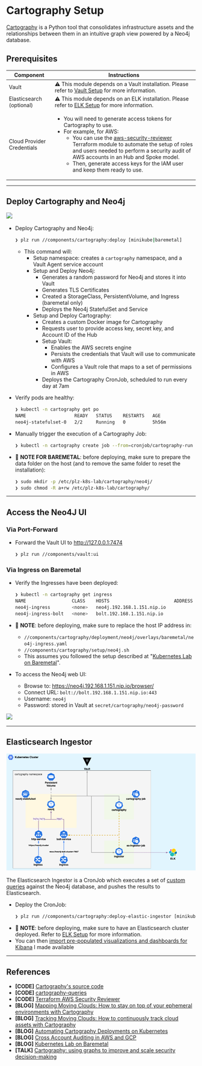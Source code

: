 # Cartography Setup

[Cartography](https://github.com/lyft/cartography) is a Python tool that consolidates infrastructure assets and the relationships between them in an intuitive graph view powered by a Neo4j database.

## Prerequisites

| Component                  | Instructions                                                                                                                                                                                                                                                                                                                                                                                                                                                                                                                                                                                                           |
| -------------------------- | ---------------------------------------------------------------------------------------------------------------------------------------------------------------------------------------------------------------------------------------------------------------------------------------------------------------------------------------------------------------------------------------------------------------------------------------------------------------------------------------------------------------------------------------------------------------------------------------------------------------------- |
| Vault                      | ⚠️ This module depends on a Vault installation. Please refer to [Vault Setup](../vault/) for more information.                                                                                                                                                                                                                                                                                                                                                                                                                                                                                                          |
| Elasticsearch (optional)   | ⚠️ This module depends on an ELK installation. Please refer to [ELK Setup](../elk/) for more information.                                                                                                                                                                                                                                                                                                                                                                                                                                                                                                               |
| Cloud Provider Credentials | <ul><li>You will need to generate access tokens for Cartography to use.</li><li>For example, for AWS:<ul><li>You can use the [aws-security-reviewer](https://github.com/marco-lancini/utils/tree/main/terraform/aws-security-reviewer) Terraform module to automate the setup of roles and users needed to perform a security audit of AWS accounts in an Hub and Spoke model.</li><li>Then, generate access keys for the IAM user and keep them ready to use.</li></ul></li></ul> |


---


## Deploy Cartography and Neo4j

![](../../.github/components/cartography_setup.png)

* Deploy Cartography and Neo4j:
  ```bash
  ❯ plz run //components/cartography:deploy [minikube|baremetal]
  ```
  * This command will:
    * Setup namespace: creates a `cartography` namespace, and a Vault Agent service account
    * Setup and Deploy Neo4j:
      * Generates a random password for Neo4j and stores it into Vault
      * Generates TLS Certificates
      * Created a StorageClass, PersistentVolume, and Ingress (baremetal only)
      * Deploys the Neo4j StatefulSet and Service
    * Setup and Deploy Cartography:
      * Creates a custom Docker image for Cartography
      * Requests user to provide access key, secret key, and Account ID of the Hub
      * Setup Vault:
        * Enables the AWS secrets engine
        * Persists the credentials that Vault will use to communicate with AWS
        * Configures a Vault role that maps to a set of permissions in AWS
      * Deploys the Cartography CronJob, scheduled to run every day at 7am

* Verify pods are healthy:
  ```bash
  ❯ kubectl -n cartography get po
  NAME                  READY   STATUS    RESTARTS   AGE
  neo4j-statefulset-0   2/2     Running   0          5h56m
  ```

* Manually trigger the execution of a Cartography Job:
  ```bash
  ❯ kubectl -n cartography create job --from=cronjob/cartography-run cartography-run
  ```

* 📝 **NOTE FOR BAREMETAL**: before deploying, make sure to prepare
the data folder on the host (and to remove the same folder to reset the installation):
  ```bash
  ❯ sudo mkdir -p /etc/plz-k8s-lab/cartography/neo4j/
  ❯ sudo chmod -R a+rw /etc/plz-k8s-lab/cartography/
  ```


---


## Access the Neo4J  UI

### Via Port-Forward
* Forward the Vault UI to http://127.0.0.1:7474
  ```bash
  ❯ plz run //components/vault:ui
  ```

### Via Ingress on Baremetal
* Verify the Ingresses have been deployed:
  ```bash
  ❯ kubectl -n cartography get ingress
  NAME                 CLASS    HOSTS                        ADDRESS   PORTS     AGE
  neo4j-ingress        <none>   neo4j.192.168.1.151.nip.io             80, 443   6h7m
  neo4j-ingress-bolt   <none>   bolt.192.168.1.151.nip.io              80, 443   6h7m
  ```

* 📝 **NOTE**: before deploying, make sure to replace the host IP address in:
  * `//components/cartography/deployment/neo4j/overlays/baremetal/neo4j-ingress.yaml`
  * `//components/cartography/setup/neo4j.sh`
  * This assumes you followed the setup described at "[Kubernetes Lab on Baremetal](https://www.marcolancini.it/2021/blog-kubernetes-lab-baremetal/)".
* To access the Neo4j web UI:
  * Browse to: https://neo4j.192.168.1.151.nip.io/browser/
  * Connect URL: `bolt://bolt.192.168.1.151.nip.io:443`
  * Username: `neo4j`
  * Password: stored in Vault at `secret/cartography/neo4j-password`

![](../../.github/components/neo4j_ui.png)


---


## Elasticsearch Ingestor

![](../../.github/components/cartography_elk.png)

The Elasticsearch Ingestor is a CronJob which executes
a set of [custom queries](https://github.com/marco-lancini/cartography-queries/tree/main/queries)
against the Neo4j database, and pushes the results to Elasticsearch.

* Deploy the CronJob:
  ```bash
  ❯ plz run //components/cartography:deploy-elastic-ingestor [minikube|baremetal]
  ```
* 📝 **NOTE**: before deploying, make sure to have an Elasticsearch cluster deployed. Refer to [ELK Setup](../elk/) for more information.
* You can then [import pre-populated visualizations and dashboards for Kibana](https://github.com/marco-lancini/cartography-queries/tree/main/consumers/elasticsearch) I made available


---


## References
* **[CODE]** [Cartography's source code](https://github.com/lyft/cartography)
* **[CODE]** [cartography-queries](https://github.com/marco-lancini/cartography-queries)
* **[CODE]** [Terraform AWS Security Reviewer](https://github.com/marco-lancini/utils/tree/main/terraform/aws-security-reviewer)
* **[BLOG]** [Mapping Moving Clouds: How to stay on top of your ephemeral environments with Cartography](https://www.marcolancini.it/2020/blog-mapping-moving-clouds-with-cartography/)
* **[BLOG]** [Tracking Moving Clouds: How to continuously track cloud assets with Cartography](https://www.marcolancini.it/2020/blog-tracking-moving-clouds-with-cartography/)
* **[BLOG]** [Automating Cartography Deployments on Kubernetes](https://www.marcolancini.it/2021/blog-cartography-on-kubernetes/)
* **[BLOG]** [Cross Account Auditing in AWS and GCP](https://www.marcolancini.it/2019/blog-cross-account-auditing/)
* **[BLOG]** [Kubernetes Lab on Baremetal](https://www.marcolancini.it/2021/blog-kubernetes-lab-baremetal/)
* **[TALK]** [Cartography: using graphs to improve and scale security decision-making](https://speakerdeck.com/marcolancini/cartography-using-graphs-to-improve-and-scale-security-decision-making)
